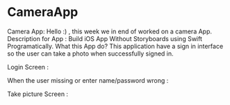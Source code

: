 # CameraApp

Camera App:
Hello :) , this week we in end of worked on a camera App.
Description for App :
Build iOS App Without Storyboards using Swift Programatically.
What this App do?
This application have a sign in interface so the user can take a photo when successfully
signed in.

Login Screen :


When the user missing or enter name/password wrong :

Take picture Screen :
